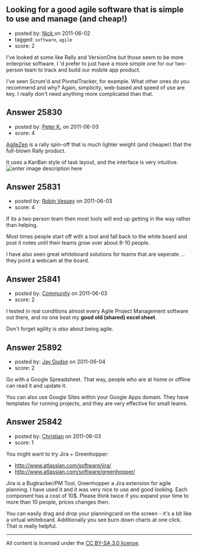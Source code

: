 ## Looking for a good agile software that is simple to use and manage (and cheap!)

- posted by: [Nick ](https://stackexchange.com/users/-1/1502-nick) on 2011-06-02
- tagged: `software`, `agile`
- score: 2

I've looked at some like Rally and VersionOne but those seem to be more enterprise software. I 'd prefer to just have a more simple one for our two-person team to track and build our mobile app product. 

I've seen Scrum'd and PivotalTracker, for example. What other ones do you recommend and why? Again, simplicity, web-based and speed of use are key. I really don't need anything more complicated than that. 


## Answer 25830

- posted by: [Peter K.](https://stackexchange.com/users/-1/1339-peter-k) on 2011-06-03
- score: 4

<p><a href="http://agilezen.com/" rel="nofollow">AgileZen</a> is a rally spin-off that is much lighter weight (and cheaper) that the full-blown Rally product.</p>

<p>It uses a KanBan style of task layout, and the interface is very intuitive.
<img src="http://i.stack.imgur.com/o8w1V.png" alt="enter image description here"></p>



## Answer 25831

- posted by: [Robin Vessey](https://stackexchange.com/users/-1/984-robin-vessey) on 2011-06-03
- score: 4

If its a two person team then most tools will end up getting in the way rather than helping. 

Most times people start off with a tool and fall back to the white board and post it notes until their teams grow over about 8-10 people.

I have also seen great whiteboard solutions for teams that are seperate ... they point a webcam at the board.


## Answer 25841

- posted by: [Community](https://stackexchange.com/users/-1/-1-community) on 2011-06-03
- score: 2

I tested in real conditions almost every Agile Project Management software out there, and no one beat my **good old (shared) excel sheet**.

Don't forget agility is *also* about being agile.




## Answer 25892

- posted by: [Jay Godse](https://stackexchange.com/users/-1/7757-jay-godse) on 2011-06-04
- score: 2

Go with a Google Spreadsheet. That way, people who are at home or offline can read it and update it. 

You can also use Google Sites within your Google Apps domain. They have templates for running projects, and they are very effective for small teams. 


## Answer 25842

- posted by: [Christian](https://stackexchange.com/users/-1/9952-christian) on 2011-06-03
- score: 1

You might want to try Jira + Greenhopper:

 - http://www.atlassian.com/software/jira/
 - http://www.atlassian.com/software/greenhopper/

Jira is a Bugtracker/PM Tool, Greenhopper a Jira extension for agile planning. I have used it and it was very nice to use and good looking. Each component has a cost of 10$. Please think twice if you expand your time to more than 10 people, prices changes then.

You can easily drag and drop your planningcard on the screen - it's a bit like a virtual whiteboard. Additionally you see burn down charts at one click. That is really helpful.



---

All content is licensed under the [CC BY-SA 3.0 license](https://creativecommons.org/licenses/by-sa/3.0/).
